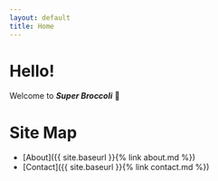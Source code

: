```yaml
---
layout: default
title: Home
---
```

# Hello!
Welcome to ***Super Broccoli*** :broccoli:

# Site Map
- [About]({{ site.baseurl }}{% link about.md %})
- [Contact]({{ site.baseurl }}{% link contact.md %})
